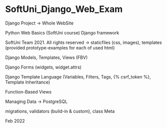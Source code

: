 # SoftUni_Django_Web_Exam
Django Project -> Whole WebSite

Python Web Basics (SoftUni course) Django framework

SoftUni Team 2021. All rights reserved -> staticfiles (css, images), templates (provided prototype-examples for each of used html)

Django Models, Templates, Views (FBV)

Django Forms (widgets, widget.attrs)

Django Template Language (Variables, Filters, Tags, {% csrf_token %}, Template Inheritance)

Function-Based Views

Managing Data -> PostgreSQL

migrations, validators (build-in & custom), class Meta

Feb 2022
